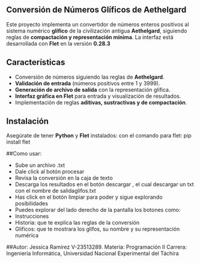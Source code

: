 ## Conversión de Números Glíficos de Aethelgard

Este proyecto implementa un convertidor de números enteros positivos al sistema numérico **glífico** de la civilización antigua **Aethelgard**, siguiendo reglas de **compactación y representación mínima**.
La interfaz está desarrollada con **Flet** en la versión **0.28.3**

##  Características
- Conversión de números siguiendo las reglas de **Aethelgard**.
- **Validación de entrada** (números positivos entre 1 y 3999).
- **Generación de archivo de salida** con la representación glífica.
- **Interfaz gráfica en Flet** para entrada y visualización de resultados.
- Implementación de reglas **aditivas, sustractivas y de compactación**.

## Instalación
Asegúrate de tener **Python** y **Flet** instalados:
con el comando para flet:
pip install flet

##Como usar:
- Sube un archivo .txt
- Dale click al botón procesar
- Revisa la conversión en la caja de texto
- Descarga los resultados en el botón descargar , el cual descargar un txt con el nombre de salidaglifos.txt
- Has click en el botón limpiar para poder y sigue explorando posibilidades
- Puedes explorar del lado derecho de la pantalla los botones como:
- Instrucciones
- Historia: que te explica las reglas de la conversión
- Glificos: que te mostrara los glifos, su nombre y su representación numérica

##Autor:
Jessica Ramírez V-23513289.
Materia: Programación II
Carrera: Ingeniería Informática, Universidad Nacional Experimental del Táchira
